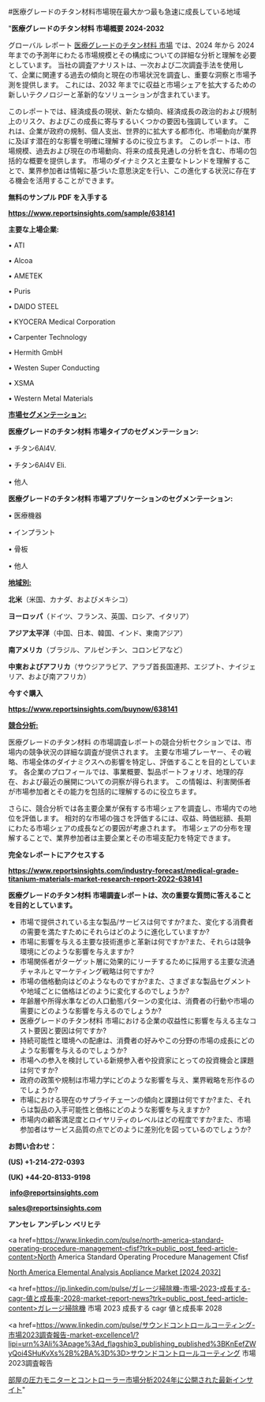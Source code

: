 #医療グレードのチタン材料市場現在最大かつ最も急速に成長している地域

"<strong>医療グレードのチタン材料 市場概要 2024-2032</strong>

グローバル レポート <a href=https://www.reportsinsights.com/sample/638141>医療グレードのチタン材料 市場</a> では、2024 年から 2024 年までの予測年にわたる市場規模とその構成についての詳細な分析と理解を必要としています。 当社の調査アナリストは、一次および二次調査手法を使用して、企業に関連する過去の傾向と現在の市場状況を調査し、重要な洞察と市場予測を提供します。 これには、2032 年までに収益と市場シェアを拡大​​するための新しいテクノロジーと革新的なソリューションが含まれています。

このレポートでは、経済成長の現状、新たな傾向、経済成長の政治的および規制上のリスク、およびこの成長に寄与するいくつかの要因も強調しています。 これは、企業が政府の規制、個人支出、世界的に拡大する都市化、市場動向が業界に及ぼす潜在的な影響を明確に理解するのに役立ちます。 このレポートは、市場規模、過去および現在の市場動向、将来の成長見通しの分析を含む、市場の包括的な概要を提供します。 市場のダイナミクスと主要なトレンドを理解することで、業界参加者は情報に基づいた意思決定を行い、この進化する状況に存在する機会を活用することができます。

<strong><b>無料のサンプル PDF を入手する</b></strong>

<a href=https://www.reportsinsights.com/sample/638141><strong><u>https://www.reportsinsights.com/sample/638141</u></strong></a>

<strong>主要な上場企業:</strong>

• ATI

• Alcoa

• AMETEK

• Puris

• DAIDO STEEL

• KYOCERA Medical Corporation

• Carpenter Technology

• Hermith GmbH

• Westen Super Conducting

• XSMA

• Western Metal Materials

<strong><u>市場セグメンテーション</u></strong><strong><u>:</u></strong>

<strong>医療グレードのチタン材料 市場タイプのセグメンテーション:</strong>

• チタン6Al4V.

• チタン6Al4V Eli.

• 他人

<strong>医療グレードのチタン材料 市場アプリケーションのセグメンテーション:</strong>

• 医療機器

• インプラント

• 骨板

• 他人

<strong><u>地域別</u></strong><strong><u>:</u></strong>

<strong>北米</strong>（米国、カナダ、およびメキシコ）

<strong>ヨーロッパ</strong>（ドイツ、フランス、英国、ロシア、イタリア）

<strong>アジア太平洋</strong>（中国、日本、韓国、インド、東南アジア）

<strong>南アメリカ</strong>（ブラジル、アルゼンチン、コロンビアなど）

<strong>中東およびアフリカ</strong>（サウジアラビア、アラブ首長国連邦、エジプト、ナイジェリア、および南アフリカ）

<strong>今すぐ購入</strong>

<a href=https://www.reportsinsights.com/buynow/638141><strong><u>https://www.reportsinsights.com/buynow/638141</u></strong></a>

<strong><u>競合分析:</u></strong>

医療グレードのチタン材料 の市場調査レポートの競合分析セクションでは、市場内の競争状況の詳細な調査が提供されます。 主要な市場プレーヤー、その戦略、市場全体のダイナミクスへの影響を特定し、評価することを目的としています。 各企業のプロフィールでは、事業概要、製品ポートフォリオ、地理的存在、および最近の展開についての洞察が得られます。 この情報は、利害関係者が市場参加者とその能力を包括的に理解するのに役立ちます。

さらに、競合分析では各主要企業が保有する市場シェアを調査し、市場内での地位を評価します。 相対的な市場の強さを評価するには、収益、時価総額、長期にわたる市場シェアの成長などの要因が考慮されます。 市場シェアの分布を理解することで、業界参加者は主要企業とその市場支配力を特定できます。

<strong>完全なレポートにアクセスする</strong>

<a href=https://www.reportsinsights.com/industry-forecast/medical-grade-titanium-materials-market-research-report-2022-638141><strong><u><b>https://www.reportsinsights.com/industry-forecast/medical-grade-titanium-materials-market-research-report-2022-638141</b></u></strong></a>

<strong><b>医療グレードのチタン材料 市場調査レポートは、次の重要な質問に答えることを目的としています。</b></strong>
<ul>
  <li>市場で提供されている主な製品/サービスは何ですか?また、変化する消費者の需要を満たすためにそれらはどのように進化していますか?</li>
  <li>市場に影響を与える主要な技術進歩と革新は何ですか?また、それらは競争環境にどのような影響を与えますか?</li>
  <li>市場関係者がターゲット層に効果的にリーチするために採用する主要な流通チャネルとマーケティング戦略は何ですか?</li>
  <li>市場の価格動向はどのようなものですか?また、さまざまな製品セグメントや地域ごとに価格はどのように変化するのでしょうか?</li>
  <li>年齢層や所得水準などの人口動態パターンの変化は、消費者の行動や市場の需要にどのような影響を与えるのでしょうか?</li>
  <li>医療グレードのチタン材料 市場における企業の収益性に影響を与える主なコスト要因と要因は何ですか?</li>
  <li>持続可能性と環境への配慮は、消費者の好みやこの分野の市場の成長にどのような影響を与えるのでしょうか?</li>
  <li>市場への参入を検討している新規参入者や投資家にとっての投資機会と課題は何ですか?</li>
  <li>政府の政策や規制は市場力学にどのような影響を与え、業界戦略を形作るのでしょうか?</li>
  <li>市場における現在のサプライチェーンの傾向と課題は何ですか?また、それらは製品の入手可能性と価格にどのような影響を与えますか?</li>
  <li>市場内の顧客満足度とロイヤリティのレベルはどの程度ですか?また、市場参加者はサービス品質の点でどのように差別化を図っているのでしょうか?</li>
</ul>
<strong>お問い合わせ：</strong>

<strong>(US) +1-214-272-0393</strong>

<strong>(UK) +44-20-8133-9198</strong>

<strong> </strong><a href=info@reportsinsights.com><strong><u>info@reportsinsights.com</u></strong></a>

<a href=sales@reportsinsights.com><strong><u>sales@reportsinsights.com</u></strong></a>

<strong>アンセレ アンデレン ベリヒテ</strong>

<a href=https://www.linkedin.com/pulse/north-america-standard-operating-procedure-management-cfisf?trk=public_post_feed-article-content>North America Standard Operating Procedure Management Cfisf</a>

<a href=https://www.linkedin.com/pulse/north-america-elemental-analysis-appliance-market-1xjkf/>North America Elemental Analysis Appliance Market [2024 2032]</a>

<a href=https://jp.linkedin.com/pulse/ガレージ掃除機-市場-2023-成長する-cagr-値と成長率-2028-market-report-news?trk=public_post_feed-article-content>ガレージ掃除機 市場 2023 成長する cagr 値と成長率 2028</a>

<a href=https://www.linkedin.com/pulse/サウンドコントロールコーティング-市場2023調査報告-market-excellence1/?lipi=urn%3Ali%3Apage%3Ad_flagship3_publishing_published%3BKnEefZWyQoi4SHuKvXs%2B%2BA%3D%3D>サウンドコントロールコーティング 市場2023調査報告</a>

<a href=https://www.linkedin.com/pulse/部屋の圧力モニターとコントローラー市場分析2024年に公開された最新インサイト-reportsinsights-pvt-ltd-m8jaf/>部屋の圧力モニターとコントローラー市場分析2024年に公開された最新インサイト</a>"
